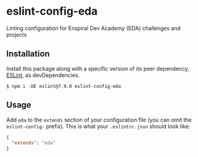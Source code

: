 # eslint-config-eda

Linting configuration for Enspiral Dev Academy (EDA) challenges and projects

## Installation

Install this package along with a specific version of its peer dependency, [ESLint](http://eslint.org), as devDependencies.

```
$ npm i -DE eslint@7.9.0 eslint-config-eda
```

## Usage

Add `eda` to the `extends` section of your configuration file (you can omit the `eslint-config-` prefix). This is what your `.eslintrc.json` should look like:

```json
{
  "extends": "eda"
}
```
